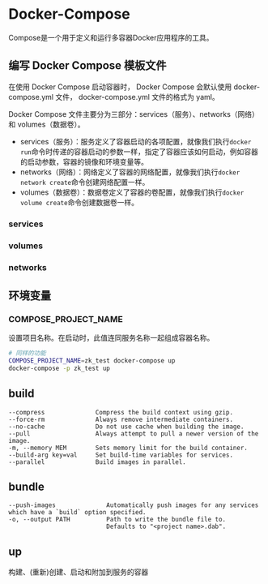 # Docker-Compose

Compose是一个用于定义和运行多容器Docker应用程序的工具。

## 编写 Docker Compose 模板文件

在使用 Docker Compose 启动容器时， Docker Compose 会默认使用 docker-compose.yml 文件， docker-compose.yml 文件的格式为 yaml。

Docker Compose 文件主要分为三部分：services（服务）、networks（网络）和 volumes（数据卷）。

* services（服务）：服务定义了容器启动的各项配置，就像我们执行`docker run`命令时传递的容器启动的参数一样，指定了容器应该如何启动，例如容器的启动参数，容器的镜像和环境变量等。
* networks（网络）：网络定义了容器的网络配置，就像我们执行`docker network create`命令创建网络配置一样。
* volumes（数据卷）：数据卷定义了容器的卷配置，就像我们执行`docker volume create`命令创建数据卷一样。

### services

### volumes

### networks



## 环境变量

### COMPOSE_PROJECT_NAME

设置项目名称。在启动时，此值连同服务名称一起组成容器名称。

```bash
# 同样的功能
COMPOSE_PROJECT_NAME=zk_test docker-compose up
docker-compose -p zk_test up
```

## build

```
--compress              Compress the build context using gzip.
--force-rm              Always remove intermediate containers.
--no-cache              Do not use cache when building the image.
--pull                  Always attempt to pull a newer version of the image.
-m, --memory MEM        Sets memory limit for the build container.
--build-arg key=val     Set build-time variables for services.
--parallel              Build images in parallel.
```

## bundle

```
--push-images              Automatically push images for any services which have a `build` option specified.
-o, --output PATH          Path to write the bundle file to.
                           Defaults to "<project name>.dab".
```

## up

构建、(重新)创建、启动和附加到服务的容器

